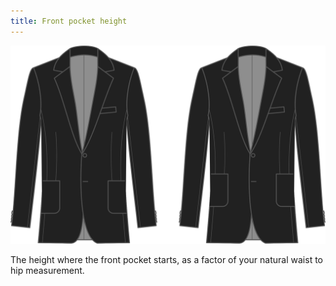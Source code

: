 ```yaml
---
title: Front pocket height
---
```


![Front pocket height](frontpocketheight.svg)

The height where the front pocket starts, as a factor of your natural waist to hip measurement.

